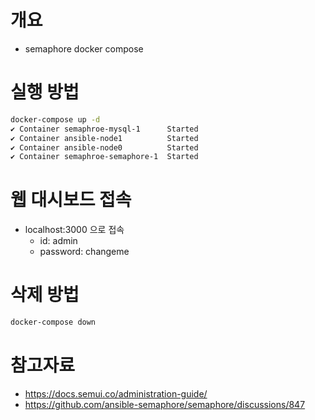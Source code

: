 # 개요
* semaphore docker compose

# 실행 방법

```zsh
docker-compose up -d
✔ Container semaphroe-mysql-1      Started
✔ Container ansible-node1          Started
✔ Container ansible-node0          Started
✔ Container semaphroe-semaphore-1  Started
```

# 웹 대시보드 접속
* localhost:3000 으로 접속
  * id: admin
  * password: changeme

# 삭제 방법

```sh
docker-compose down
```

# 참고자료
* https://docs.semui.co/administration-guide/
* https://github.com/ansible-semaphore/semaphore/discussions/847
